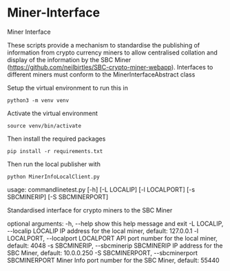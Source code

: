 # Miner-Interface
Miner Interface

These scripts provide a mechanism to standardise the publishing of information from crypto currency miners to allow centralised collation and display of the information by the SBC Miner (https://github.com/neilbirtles/SBC-crypto-miner-webapp). Interfaces to different miners must conform to the MinerInterfaceAbstract class

Setup the virtual environment to run this in 

`python3 -m venv venv` 

Activate the virtual environment

`source venv/bin/activate`

Then install the required packages

`pip install -r requirements.txt`

Then run the local publisher with 

`python MinerInfoLocalClient.py`

usage: commandlinetest.py [-h] [-L LOCALIP] [-l LOCALPORT] [-s SBCMINERIP] [-S SBCMINERPORT]

Standardised interface for crypto miners to the SBC Miner

optional arguments:
  -h, --help            show this help message and exit
  -L LOCALIP, --localip LOCALIP
                        IP address for the local miner, default: 127.0.0.1
  -l LOCALPORT, --localport LOCALPORT
                        API port number for the local miner, default: 4048
  -s SBCMINERIP, --sbcminerip SBCMINERIP
                        IP address for the SBC Miner, default: 10.0.0.250
  -S SBCMINERPORT, --sbcminerport SBCMINERPORT
                        Miner Info port number for the SBC Miner, default: 55440
